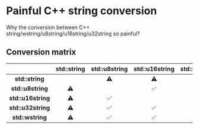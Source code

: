 # Painful C++ string conversion

Why the conversion between C++ string/wstring/u8string/u16string/u32string so painful?

## Conversion matrix

|                    | **std::string** | **std::u8string**  | **std::u16string** | **std::u32string** |  **std::wstring**  |
|:------------------:|:---------------:|:------------------:|:------------------:|:------------------:|:------------------:|
| **std::string**    |                 | :warning:          | :warning:          | :warning:          | :warning:          |
| **std::u8string**  | :warning:       |                    | :white_check_mark: | :white_check_mark: | :white_check_mark: |
| **std::u16string** | :warning:       | :white_check_mark: |                    | :white_check_mark: | :white_check_mark: |
| **std::u32string** | :warning:       | :white_check_mark: | :white_check_mark: |                    | :white_check_mark: |
| **std::wstring**   | :warning:       | :white_check_mark: | :white_check_mark: | :white_check_mark: |                    |
